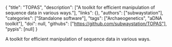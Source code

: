 {
  "title": "TOPAS",
  "description": ["A toolkit for efficient manipulation of sequence data in various ways."],
  "links": {},
  "authors": ["subwaystation"],
  "categories": ["Standalone software"],
  "tags": ["Archaeogenetics", "aDNA toolkit"],
  "doi": null,
  "githubs": ["https://github.com/subwaystation/TOPAS"],
  "pypis": [null]
}

<!-- Generated by csv2md.R – do not edit by hand -->

A toolkit for efficient manipulation of sequence data in various ways.